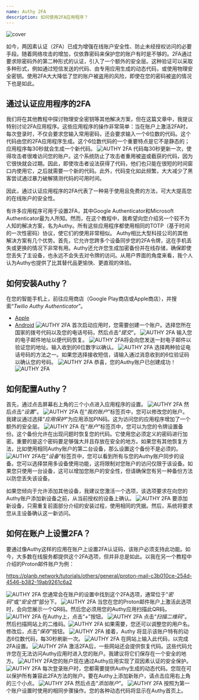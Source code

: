 ```yaml
---
name: Authy 2FA
description: 如何使用2FA应用程序？
---
```

![cover](assets/cover.webp)

如今，两因素认证（2FA）已成为增强在线账户安全性、防止未经授权访问的必要手段。随着网络攻击的增加，仅依靠密码来保护您的账户有时是不够的。2FA通过要求除密码外的第二种形式的认证，引入了一个额外的安全层。这种验证可以采取多种形式，例如通过短信发送的代码、由专用应用生成的动态代码，或使用物理安全密钥。使用2FA大大降低了您的账户被盗用的风险，即使在您的密码被盗的情况下也是如此。

## 通过认证应用程序的2FA

我们将在其他教程中探讨物理安全密钥等其他解决方案，但在这篇文章中，我提议特别讨论2FA应用程序。这些应用程序的操作非常简单：当在账户上激活2FA时，每次登录时，不仅会要求您输入常用密码，还会要求输入一个6位数的代码。这个代码由您的2FA应用程序生成。这个6位数代码的一个重要特点是它不是静态的；应用程序每30秒就会生成一个新代码。
![AUTHY 2FA](assets/notext/01.webp)
代码每30秒更新一次，使得攻击者很难访问您的账户。这个系统防止了攻击者重用被盗或截获的代码，因为它很快就会过期。因此，即使攻击者设法获得了代码，他们也只能在很短的时间窗口内使用它，之后就需要一个新的代码。此外，代码变化如此频繁，大大减少了黑客尝试通过暴力破解猜测代码的可用时间。

因此，通过认证应用程序的2FA代表了一种易于使用且免费的方法，可大大提高您的在线账户的安全性。

有许多应用程序可用于设置2FA，其中Google Authenticator和Microsoft Authenticator最为人所知。然而，在这个教程中，我希望向您介绍另一个较不为人知的解决方案，名为Authy。所有这些应用程序都使用相同的TOTP（基于时间的一次性密码）协议，使它们的使用非常相似。
Authy相比大型科技公司的其他解决方案有几个优势。首先，它允许您跨多个设备同步您的2FA令牌，这在手机丢失或更换的情况下非常有用。Authy还允许您生成加密备份并在线存储，确保即使您丢失了主设备，也永远不会失去对令牌的访问。从用户界面的角度来看，我个人认为Authy也提供了比其替代品更愉快、更直观的体验。

## 如何安装Authy？

在您的智能手机上，前往应用商店（Google Play商店或Apple商店），并搜索“*Twilio Authy Authenticator*”。

- [Apple](https://apps.apple.com/us/app/twilio-authy/id494168017)
- [Android](https://play.google.com/store/apps/details?id=com.authy.authy)
![AUTHY 2FA](assets/notext/02.webp)
首次启动应用时，您需要创建一个账户。选择您所在国家的拨号代码以及您的电话号码，然后点击“*提交*”。
![AUTHY 2FA](assets/notext/03.webp)
输入您的电子邮件地址以便代码恢复。
![AUTHY 2FA](assets/notext/04.webp)将会向您发送一封电子邮件以验证您的地址。输入收到的6位数字以确认。
![AUTHY 2FA](assets/notext/05.webp)
选择两种验证电话号码的方法之一。如果您选择接收短信，请输入通过消息收到的6位验证码以确认您的号码。
![AUTHY 2FA](assets/notext/06.webp)
恭喜，您的Authy账户已创建成功！
![AUTHY 2FA](assets/notext/07.webp)
## 如何配置Authy？

首先，通过点击屏幕右上角的三个小点进入应用程序的设置。
![AUTHY 2FA](assets/notext/08.webp)
然后点击“*设置*”。
![AUTHY 2FA](assets/notext/09.webp)
在“*我的账户*”标签页中，您可以修改您的账户。我建议通过选择“*应用保护*”为应用添加PIN码。这为访问您的应用程序增加了一个额外的安全层。
![AUTHY 2FA](assets/notext/10.webp)
在“*账户*”标签页中，您可以为您的令牌设置备份。这个备份允许在出现问题时恢复您的代码。它使用您必须定义的密码进行加密。重要的是这个密码要足够强大并且存放在安全的地方。如果您有其他恢复方法，比如使用相同Authy账户的第二台设备，那么设置这个备份不是必须的。
![AUTHY 2FA](assets/notext/11.webp)在“*设备*”标签页中，您可以看到所有与您的Authy账户同步的设备。您可以选择禁用多设备使用功能，这将限制对您账户的访问仅限于该设备。如果您只使用一台设备，这可以增加您账户的安全性，但请确保您有另一种备份方法以防您丢失该设备。

如果您倾向于允许添加其他设备，我建议您激活一个选项，该选项要求在向您的Authy账户添加新设备之前，从当前授权的设备上确认。
![AUTHY 2FA](assets/notext/12.webp)
要添加新设备，只需重复前面部分介绍的安装过程，使用相同的凭据。然后，系统将要求您从主设备确认这一新访问。

## 如何在账户上设置2FA？

要通过像Authy这样的应用在账户上设置2FA认证码，该账户必须支持此功能。如今，大多数在线服务都提供这个2FA选项，但并非总是如此。以我在另一个教程中介绍的Proton邮件账户为例：

https://planb.network/tutorials/others/general/proton-mail-c3b010ce-254d-4546-b382-19ab9261c6a2

![AUTHY 2FA](assets/notext/13.webp)
您通常会在账户的设置中找到这个2FA选项，通常位于“*密码*”或“*安全性*”部分下。
![AUTHY 2FA](assets/notext/14.webp)
当您在您的Proton邮件账户上激活此选项时，会向您展示一个QR码。然后您必须用您的Authy应用扫描此QR码。
![AUTHY 2FA](assets/notext/15.webp)
在Authy上，点击“*+*”按钮。
![AUTHY 2FA](assets/notext/16.webp)
点击“*扫描二维码*”。然后扫描网站上的二维码。![AUTHY 2FA](assets/notext/17.webp)
如果需要，您还可以调整您的用户名。修改后，点击“*保存*”按钮。
![AUTHY 2FA](assets/notext/18.webp)
接着，Authy 将显示该账户特有的动态6位数代码，每30秒刷新一次。
![AUTHY 2FA](assets/notext/19.webp)
在网站上输入此代码，以完成2FA设置。
![AUTHY 2FA](assets/notext/20.webp)
激活2FA后，一些网站还会提供恢复代码。这些代码允许您在无法访问Authy应用时进入您的账户。我建议将它们保存在一个安全的地方。
![AUTHY 2FA](assets/notext/21.webp)您的账户现在通过Authy应用实现了双因素认证的安全保护。
![AUTHY 2FA](assets/notext/22.webp)
每次登录账户时，您都需要提供Authy生成的动态代码。您现在可以保护所有兼容此2FA方法的账户。要在Authy上添加新账户，请点击应用右上角的三个小点。
![AUTHY 2FA](assets/notext/23.webp)
然后点击“*添加账户*”。
![AUTHY 2FA](assets/notext/24.webp)
按照为第一个账户设置时使用的相同步骤操作。您的各种动态代码将显示在Authy首页上。